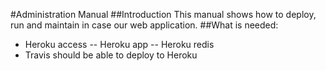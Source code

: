#Administration Manual
##Introduction
This manual shows how to deploy, run and maintain in case our web application.
##What is needed:
- Heroku access
 -- Heroku app
 -- Heroku redis
- Travis should be able to deploy to Heroku
